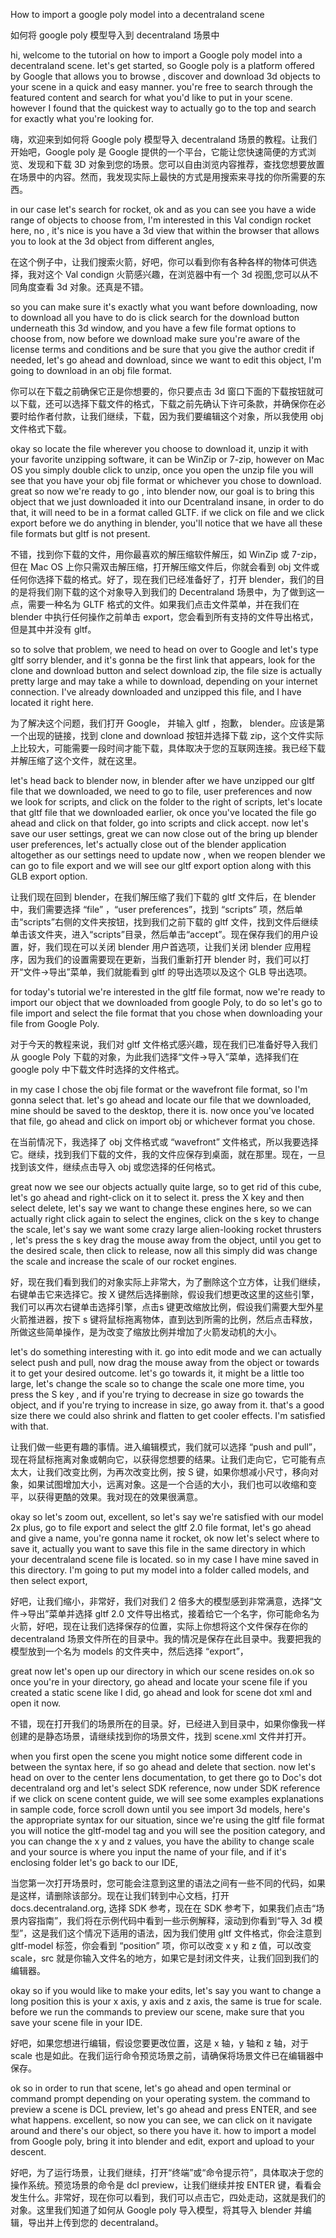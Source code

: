 How to import a google poly model into a decentraland scene

如何将 google poly 模型导入到 decentraland 场景中

hi, welcome to the tutorial on how to import a Google poly model into a decentraland scene. let's get started, so Google poly is a platform offered by Google that allows you to browse , discover and download 3d objects to your scene in a quick and easy manner. you're free to search through the featured content and search for what you'd like to put in your scene. however I found that the quickest way to actually go to the top and search for exactly what you're looking for.

嗨，欢迎来到如何将 Google poly 模型导入 decentraland 场景的教程。让我们开始吧，Google poly 是 Google 提供的一个平台，它能让您快速简便的方式浏览、发现和下载 3D 对象到您的场景。您可以自由浏览内容推荐，查找您想要放置在场景中的内容。然而，我发现实际上最快的方式是用搜索来寻找的你所需要的东西。

in our case let's search for rocket, ok and as you can see you have a wide range of objects to choose from, I'm interested in this Val condign rocket here, no , it's nice is you have a 3d view that within the browser that allows you to look at the 3d object from different angles,

在这个例子中，让我们搜索火箭，好吧，你可以看到你有各种各样的物体可供选择，我对这个 Val condign 火箭感兴趣，在浏览器中有一个 3d 视图,您可以从不同角度查看 3d 对象。还真是不错。

so you can make sure it's exactly what you want before downloading, now to download all you have to do is click search for the download button underneath this 3d window, and you have a few file format options to choose from, now before we download make sure you're aware of the license terms and conditions and be sure that you give the author credit if needed, let's go ahead and download, since we want to edit this object, I'm going to download in an obj file format.

你可以在下载之前确保它正是你想要的，你只要点击 3d 窗口下面的下载按钮就可以下载，还可以选择下载文件的格式，下载之前先确认下许可条款，并确保你在必要时给作者付款，让我们继续，下载，因为我们要编辑这个对象，所以我使用 obj 文件格式下载。

okay so locate the file wherever you choose to download it, unzip it with your favorite unzipping software, it can be WinZip or 7-zip, however on Mac OS you simply double click to unzip, once you open the unzip file you will see that you have your obj file format or whichever you chose to download. great so now we're ready to go , into blender now, our goal is to bring this object that we just downloaded it into our Dcentraland insane, in order to do that, it will need to be in a format called GLTF. if we click on file and we click export before we do anything in blender, you'll notice that we have all these file formats but gltf is not present.

不错，找到你下载的文件，用你最喜欢的解压缩软件解压，如 WinZip 或 7-zip，但在 Mac OS 上你只需双击解压缩，打开解压缩文件后，你就会看到 obj 文件或任何你选择下载的格式。好了，现在我们已经准备好了，打开 blender，我们的目的是将我们刚下载的这个对象导入到我们的 Decentraland 场景中，为了做到这一点，需要一种名为 GLTF 格式的文件。如果我们点击文件菜单，并在我们在 blender 中执行任何操作之前单击 export，您会看到所有支持的文件导出格式，但是其中并没有 gltf。

so to solve that problem, we need to head on over to Google and let's type gltf sorry blender, and it's gonna be the first link that appears, look for the clone and download button and select download zip, the file size is actually pretty large and may take a while to download, depending on your internet connection. I've already downloaded and unzipped this file, and I have located it right here.

为了解决这个问题，我们打开 Google， 并输入 gltf ，抱歉， blender。应该是第一个出现的链接，找到 clone and download 按钮并选择下载 zip，这个文件实际上比较大，可能需要一段时间才能下载，具体取决于您的互联网连接。我已经下载并解压缩了这个文件，就在这里。

let's head back to blender now, in blender after we have unzipped our gltf file that we downloaded, we need to go to file, user preferences and now we look for scripts, and click on the folder to the right of scripts, let's locate that gltf file that we downloaded earlier, ok once you've located the file go ahead and click on that folder, go into scripts and click accept. now let's save our user settings, great we can now close out of the bring up blender user preferences, let's actually close out of the blender application altogether as our settings need to update now , when we reopen blender we can go to file export and we will see our gltf export option along with this GLB export option.

让我们现在回到 blender，在我们解压缩了我们下载的 gltf 文件后，在 blender 中，我们需要选择 “file” ，“user preferences”，找到 “scripts” 项，然后单击“scripts”右侧的文件夹按钮，找到我们之前下载的 gltf 文件，找到文件后继续单击该文件夹，进入“scripts”目录，然后单击“accept”。现在保存我们的用户设置，好，我们现在可以关闭 blender 用户首选项，让我们关闭 blender 应用程序，因为我们的设置需要现在更新，当我们重新打开 blender 时，我们可以打开“文件->导出”菜单，我们就能看到 gltf 的导出选项以及这个 GLB 导出选项。

for today's tutorial we're interested in the gltf file format, now we're ready to import our object that we downloaded from google Poly, to do so let's go to file import and select the file format that you chose when downloading your file from Google Poly.

对于今天的教程来说，我们对 gltf 文件格式感兴趣，现在我们已准备好导入我们从 google Poly 下载的对象，为此我们选择“文件->导入”菜单，选择我们在 google poly 中下载文件时选择的文件格式。

in my case I chose the obj file format or the wavefront file format, so I'm gonna select that. let's go ahead and locate our file that we downloaded, mine should be saved to the desktop, there it is. now once you've located that file, go ahead and click on import obj or whichever format you chose.

在当前情况下，我选择了 obj 文件格式或 “wavefront” 文件格式，所以我要选择它。继续，找到我们下载的文件，我的文件应保存到桌面，就在那里。现在，一旦找到该文件，继续点击导入 obj 或您选择的任何格式。

great now we see our objects actually quite large, so to get rid of this cube, let's go ahead and right-click on it to select it. press the X key and then select delete, let's say we want to change these engines here, so we can actually right click again to select the engines, click on the s key to change the scale, let's say we want some crazy large alien-looking rocket thrusters , let's press the s key drag the mouse away from the object, until you get to the desired scale, then click to release, now all this simply did was change the scale and increase the scale of our rocket engines.

好，现在我们看到我们的对象实际上非常大，为了删除这个立方体，让我们继续，右键单击它来选择它。按 X 键然后选择删除，假设我们想更改这里的这些引擎，我们可以再次右键单击选择引擎，点击s 键更改缩放比例，假设我们需要大型外星火箭推进器，按下 s 键将鼠标拖离物体，直到达到所需的比例，然后点击释放，所做这些简单操作，是为改变了缩放比例并增加了火箭发动机的大小。

let's do something interesting with it. go into edit mode and we can actually select push and pull, now drag the mouse away from the object or towards it to get your desired outcome. let's go towards it, it might be a little too large, let's change the scale so to change the scale one more time, you press the S key , and if you're trying to decrease in size go towards the object, and if you're trying to increase in size, go away from it. that's a good size there we could also shrink and flatten to get cooler effects. I'm satisfied with that.

让我们做一些更有趣的事情。进入编辑模式，我们就可以选择 “push and pull”，现在将鼠标拖离对象或朝向它，以获得您想要的结果。让我们走向它，它可能有点太大，让我们改变比例，为再次改变比例，按 S 键，如果你想减小尺寸，移向对象，如果试图增加大小，远离对象。这是一个合适的大小，我们也可以收缩和变平，以获得更酷的效果。我对现在的效果很满意。

okay so let's zoom out, excellent, so let's say we're satisfied with our model 2x plus, go to file export and select the gltf 2.0 file format, let's go ahead and give a name, you're gonna name it rocket, ok now let's select where to save it, actually you want to save this file in the same directory in which your decentraland scene file is located. so in my case I have mine saved in this directory. I'm going to put my model into a folder called models, and then select export,

好吧，让我们缩小，非常好，我们对我们 2 倍多大的模型感到非常满意，选择“文件->导出”菜单并选择 gltf 2.0 文件导出格式，接着给它一个名字，你可能命名为火箭，好吧，现在让我们选择保存的位置，实际上你想将这个文件保存在你的 decentraland 场景文件所在的目录中。我的情况是保存在此目录中。我要把我的模型放到一个名为 models 的文件夹中，然后选择 “export”，

great now let's open up our directory in which our scene resides on.ok so once you're in your directory, go ahead and locate your scene file if you created a static scene like I did, go ahead and look for scene dot xml and open it now.

不错，现在打开我们的场景所在的目录。好，已经进入到目录中，如果你像我一样创建的是静态场景，请继续找到你的场景文件，找到 scene.xml 文件并打开。

when you first open the scene you might notice some different code in between the syntax here, if so go ahead and delete that section. now let's head on over to the center lens documentation, to get there go to Doc's dot decentraland org and let's select SDK reference, now under SDK reference if we click on scene content guide, we will see some examples explanations in sample code, force scroll down until you see import 3d models, here's the appropriate syntax for our situation, since we're using the gltf file format you will notice the gltf-model tag and you will see the position category, and you can change the x y and z values, you have the ability to change scale and your source is where you input the name of your file, and if it's enclosing folder let's go back to our IDE,

当您第一次打开场景时，您可能会注意到这里的语法之间有一些不同的代码，如果是这样，请删除该部分。现在让我们转到中心文档，打开 docs.decentraland.org, 选择 SDK 参考，现在在 SDK 参考下，如果我们点击“场景内容指南”，我们将在示例代码中看到一些示例解释，滚动到你看到“导入 3d 模型”，这是我们这个情况下适用的语法，因为我们使用 gltf 文件格式，你会注意到 gltf-model 标签，你会看到 “position” 项，你可以改变 x y 和 z 值，可以改变 scale，src 就是你输入文件名的地方，如果它是封闭文件夹，让我们回到我们的编辑器。

okay so if you would like to make your edits, let's say you want to change a long position this is your x axis, y axis and z axis, the same is true for scale. before we run the commands to preview our scene, make sure that you save your scene file in your IDE.

好吧，如果您想进行编辑，假设您要更改位置，这是 x 轴，y 轴和 z 轴，对于 scale 也是如此。在我们运行命令预览场景之前，请确保将场景文件已在编辑器中保存。

ok so in order to run that scene, let's go ahead and open terminal or command prompt depending on your operating system. the command to preview a scene is DCL preview, let's go ahead and press ENTER, and see what happens. excellent, so now you can see, we can click on it navigate around and there's our object, so there you have it. how to import a model from Google poly, bring it into blender and edit, export and upload to your descent.

好吧，为了运行场景，让我们继续，打开“终端”或“命令提示符”，具体取决于您的操作系统。预览场景的命令是 dcl preview，让我们继续并按 ENTER 键，看看会发生什么。非常好，现在你可以看到，我们可以点击它，四处走动，这就是我们的对象。这里我们知道了如何从 Google poly 导入模型，将其导入 blender 并编辑，导出并上传到您的 decentraland。